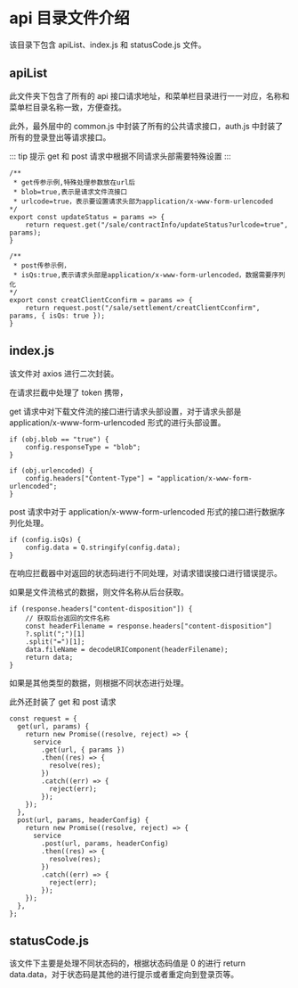 <!--
 * @Author: rk
 * @Description:
 * @Date: 2023-10-10 10:16:22
 * @LastEditors: rk
 * @LastEditTime: 2024-01-18 11:03:23
-->

# api 目录文件介绍

该目录下包含 apiList、index.js 和 statusCode.js 文件。

## apiList

此文件夹下包含了所有的 api 接口请求地址，和菜单栏目录进行一一对应，名称和菜单栏目录名称一致，方便查找。

此外，最外层中的 common.js 中封装了所有的公共请求接口，auth.js 中封装了所有的登录登出等请求接口。

::: tip 提示
get 和 post 请求中根据不同请求头部需要特殊设置
:::

```
/**
 * get传参示例,特殊处理参数放在url后
 * blob=true,表示是请求文件流接口
 * urlcode=true，表示要设置请求头部为application/x-www-form-urlencoded
*/
export const updateStatus = params => {
	return request.get("/sale/contractInfo/updateStatus?urlcode=true", params);
}

/**
 * post传参示例，
 * isQs:true,表示请求头部是application/x-www-form-urlencoded，数据需要序列化
*/
export const creatClientCconfirm = params => {
	return request.post("/sale/settlement/creatClientCconfirm", params, { isQs: true });
}
```

## index.js

该文件对 axios 进行二次封装。

在请求拦截中处理了 token 携带，

get 请求中对下载文件流的接口进行请求头部设置，对于请求头部是 application/x-www-form-urlencoded 形式的进行头部设置。

```
if (obj.blob == "true") {
	config.responseType = "blob";
}

if (obj.urlencoded) {
	config.headers["Content-Type"] = "application/x-www-form-urlencoded";
}
```

post 请求中对于 application/x-www-form-urlencoded 形式的接口进行数据序列化处理。

```
if (config.isQs) {
	config.data = Q.stringify(config.data);
}
```

在响应拦截器中对返回的状态码进行不同处理，对请求错误接口进行错误提示。

如果是文件流格式的数据，则文件名称从后台获取。

```
if (response.headers["content-disposition"]) {
	// 获取后台返回的文件名称
	const headerFilename = response.headers["content-disposition"]
	?.split(";")[1]
	.split("=")[1];
	data.fileName = decodeURIComponent(headerFilename);
	return data;
}
```

如果是其他类型的数据，则根据不同状态进行处理。

此外还封装了 get 和 post 请求

```
const request = {
  get(url, params) {
    return new Promise((resolve, reject) => {
      service
        .get(url, { params })
        .then((res) => {
          resolve(res);
        })
        .catch((err) => {
          reject(err);
        });
    });
  },
  post(url, params, headerConfig) {
    return new Promise((resolve, reject) => {
      service
        .post(url, params, headerConfig)
        .then((res) => {
          resolve(res);
        })
        .catch((err) => {
          reject(err);
        });
    });
  },
};
```

## statusCode.js

该文件下主要是处理不同状态码的，根据状态码值是 0 的进行 return data.data，对于状态码是其他的进行提示或者重定向到登录页等。
